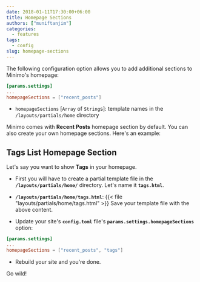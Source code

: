 ```yaml
---
date: 2018-01-11T17:30:00+06:00
title: Homepage Sections
authors: ["muniftanjim"]
categories:
  - features
tags:
  - config
slug: homepage-sections
---
```

The following configuration option allows you to add additional sections to Minimo's homepage:

```toml
[params.settings]
...
homepageSections = ["recent_posts"]
```

- `homepageSections` [`Array` of `String`s]: template names in the `/layouts/partials/home` directory

Minimo comes with **Recent Posts** homepage section by default. You can also create your own homepage sections. Here's an example:

## Tags List Homepage Section

Let's say you want to show **Tags** in your homepage.

- First you will have to create a partial template file in the **`/layouts/partials/home/`** directory. Let's name  it **`tags.html`**.

- **`/layouts/partials/home/tags.html`**:
  {{< file "layouts/partials/home/tags.html" >}}
  Save your template file with the above content.

- Update your site's **`config.toml`** file's **`params.settings.homepageSections`** option:
```toml
[params.settings]
...
homepageSections = ["recent_posts", "tags"]
```

- Rebuild your site and you're done. 

Go wild!
